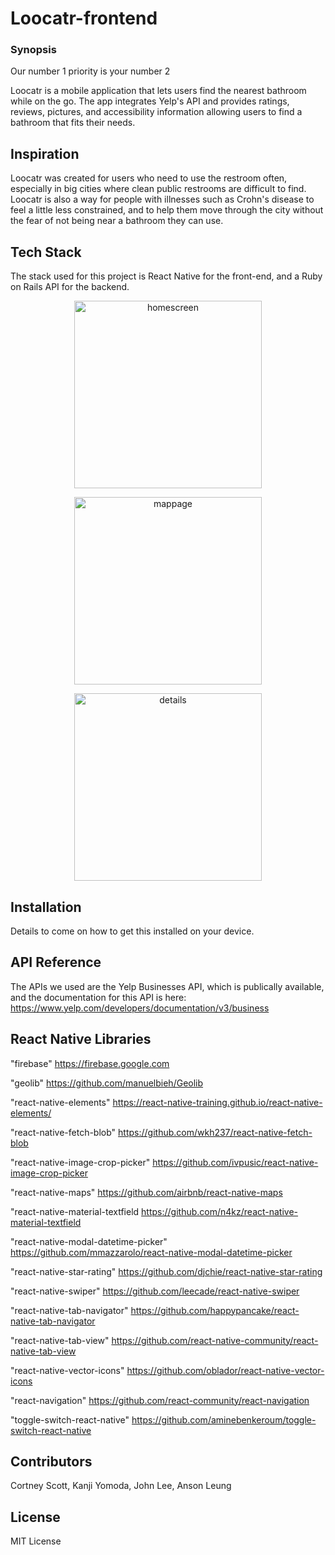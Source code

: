 # Loocatr-frontend
### Synopsis
Our number 1 priority is your number 2

Loocatr is a mobile application that lets users find the nearest bathroom while on the go. The app integrates Yelp's API and provides ratings, reviews, pictures, and accessibility information allowing users to find a bathroom that fits their needs.

## Inspiration

Loocatr was created for users who need to use the restroom often, especially in big cities where clean public restrooms are difficult to find. Loocatr is also a way for people with illnesses such as Crohn's disease to feel a little less constrained, and to help them move through the city without the fear of not being near a bathroom they can use.

## Tech Stack

The stack used for this project is React Native for the front-end, and a Ruby on Rails API for the backend.

<p align="center">
  <img width="300" alt="homescreen" src="https://user-images.githubusercontent.com/29417990/32300389-81fd518e-bf16-11e7-8064-de17d731e099.png">
</p>
<p align="center">
  <img width="300" alt="mappage" src="https://user-images.githubusercontent.com/29417990/32300415-a49b0dbc-bf16-11e7-97fc-70216608b5ab.png">
</p>
<p align="center">
  <img width="300" alt="details" src="https://user-images.githubusercontent.com/29417990/32300423-aee840dc-bf16-11e7-9c7f-fcd71fd2ad89.png">
</p>

## Installation

Details to come on how to get this installed on your device.

## API Reference

The APIs we used are the Yelp Businesses API, which is publically available, and the documentation for this API is here:
https://www.yelp.com/developers/documentation/v3/business

## React Native Libraries

"firebase"
https://firebase.google.com

"geolib"
https://github.com/manuelbieh/Geolib

"react-native-elements"
https://react-native-training.github.io/react-native-elements/

"react-native-fetch-blob"
https://github.com/wkh237/react-native-fetch-blob

"react-native-image-crop-picker"
https://github.com/ivpusic/react-native-image-crop-picker

"react-native-maps"
https://github.com/airbnb/react-native-maps

"react-native-material-textfield
https://github.com/n4kz/react-native-material-textfield

"react-native-modal-datetime-picker"
https://github.com/mmazzarolo/react-native-modal-datetime-picker

"react-native-star-rating"
https://github.com/djchie/react-native-star-rating

"react-native-swiper"
https://github.com/leecade/react-native-swiper

"react-native-tab-navigator"
https://github.com/happypancake/react-native-tab-navigator

"react-native-tab-view"
https://github.com/react-native-community/react-native-tab-view

"react-native-vector-icons"
https://github.com/oblador/react-native-vector-icons

"react-navigation"
https://github.com/react-community/react-navigation

"toggle-switch-react-native"
https://github.com/aminebenkeroum/toggle-switch-react-native

## Contributors

Cortney Scott,
Kanji Yomoda,
John Lee,
Anson Leung

## License

MIT License
